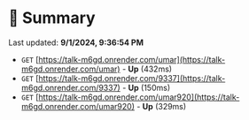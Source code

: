 # 📖 Summary
Last updated: **9/1/2024, 9:36:54 PM**

- `GET` [https://talk-m6gd.onrender.com/umar](https://talk-m6gd.onrender.com/umar) - **Up** (432ms)
- `GET` [https://talk-m6gd.onrender.com/9337](https://talk-m6gd.onrender.com/9337) - **Up** (150ms)
- `GET` [https://talk-m6gd.onrender.com/umar920](https://talk-m6gd.onrender.com/umar920) - **Up** (329ms)
